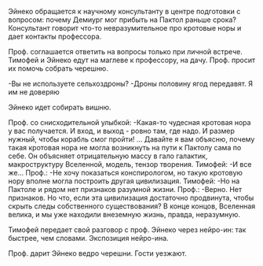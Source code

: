 Эйнеко обращается к научному консультанту в центре подготовки с вопросом: почему Демиург мог прибыть на Пактол раньше срока? Консультант говорит что-то невразумительное про кротовые норы и дает контакты профессора.

Проф. соглашается ответить на вопросы только при личной встрече.
Тимофей и Эйнеко едут на маглеве к профессору, на дачу. Проф. просит их помочь собрать черешню.


-Вы не используете сельхоздроны?
-Дроны половину ягод передавят. Я им не доверяю

Эйнеко идет собирать вишню.

Проф. со снисходительной улыбкой:
-Какая-то чудесная кротовая нора у вас получается. И вход, и выход - ровно там, где надо. И размер нужный, чтобы корабль смог пройти! ... Давайте я вам объясню, почему такая кротовая нора не могла возникнуть на пути к Пактолу сама по себе.
Он объясняет отрицательную массу в гало галактик, макроструктуру Вселенной, модель, тензор творения.
Тимофей:
-И все же...
Проф.:
-Не хочу показаться конспирологом, но такую кротовую нору вполне могла построить другая цивилизация.
Тимофей:
-Но на Пактоле и рядом нет признаков разумной жизни.
Проф.:
-Верно. Нет признаков. Но что, если эта цивилизация достаточно продвинута, чтобы скрыть следы собственного существования? В конце концов, Вселенная велика, и мы уже находили внеземную жизнь, правда, неразумную.


Тимофей передает свой разговор с проф. Эйнеко через нейро-ин: так быстрее, чем словами. Экспозиция нейро-ина.

Проф. дарит Эйнеко ведро черешни. Гости уезжают.